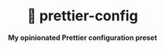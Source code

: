 <div align="center">
    <h1>💄 prettier-config</h1>
    <strong>My opinionated Prettier configuration preset</strong>
</div>